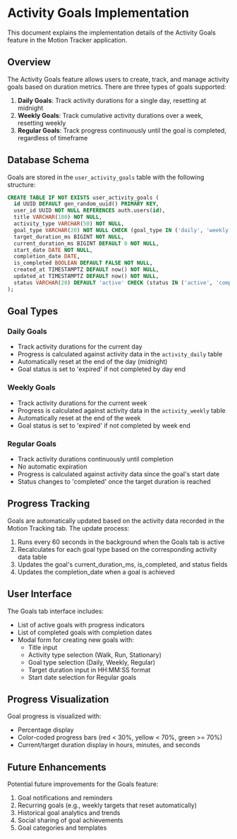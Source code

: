 # Activity Goals Implementation

This document explains the implementation details of the Activity Goals feature in the Motion Tracker application.

## Overview

The Activity Goals feature allows users to create, track, and manage activity goals based on duration metrics. There are three types of goals supported:

1. **Daily Goals**: Track activity durations for a single day, resetting at midnight
2. **Weekly Goals**: Track cumulative activity durations over a week, resetting weekly
3. **Regular Goals**: Track progress continuously until the goal is completed, regardless of timeframe

## Database Schema

Goals are stored in the `user_activity_goals` table with the following structure:

```sql
CREATE TABLE IF NOT EXISTS user_activity_goals (
  id UUID DEFAULT gen_random_uuid() PRIMARY KEY,
  user_id UUID NOT NULL REFERENCES auth.users(id),
  title VARCHAR(100) NOT NULL,
  activity_type VARCHAR(50) NOT NULL,
  goal_type VARCHAR(20) NOT NULL CHECK (goal_type IN ('daily', 'weekly', 'regular')),
  target_duration_ms BIGINT NOT NULL,
  current_duration_ms BIGINT DEFAULT 0 NOT NULL,
  start_date DATE NOT NULL,
  completion_date DATE,
  is_completed BOOLEAN DEFAULT FALSE NOT NULL,
  created_at TIMESTAMPTZ DEFAULT now() NOT NULL,
  updated_at TIMESTAMPTZ DEFAULT now() NOT NULL,
  status VARCHAR(20) DEFAULT 'active' CHECK (status IN ('active', 'completed', 'expired'))
);
```

## Goal Types

### Daily Goals

- Track activity durations for the current day
- Progress is calculated against activity data in the `activity_daily` table
- Automatically reset at the end of the day (midnight)
- Goal status is set to 'expired' if not completed by day end

### Weekly Goals

- Track activity durations for the current week
- Progress is calculated against activity data in the `activity_weekly` table
- Automatically reset at the end of the week
- Goal status is set to 'expired' if not completed by week end

### Regular Goals

- Track activity durations continuously until completion
- No automatic expiration
- Progress is calculated against activity data since the goal's start date
- Status changes to 'completed' once the target duration is reached

## Progress Tracking

Goals are automatically updated based on the activity data recorded in the Motion Tracking tab. The update process:

1. Runs every 60 seconds in the background when the Goals tab is active
2. Recalculates for each goal type based on the corresponding activity data table
3. Updates the goal's current_duration_ms, is_completed, and status fields
4. Updates the completion_date when a goal is achieved

## User Interface

The Goals tab interface includes:

- List of active goals with progress indicators
- List of completed goals with completion dates
- Modal form for creating new goals with:
  - Title input
  - Activity type selection (Walk, Run, Stationary)
  - Goal type selection (Daily, Weekly, Regular)
  - Target duration input in HH:MM:SS format
  - Start date selection for Regular goals

## Progress Visualization

Goal progress is visualized with:

- Percentage display
- Color-coded progress bars (red < 30%, yellow < 70%, green >= 70%)
- Current/target duration display in hours, minutes, and seconds

## Future Enhancements

Potential future improvements for the Goals feature:

1. Goal notifications and reminders
2. Recurring goals (e.g., weekly targets that reset automatically)
3. Historical goal analytics and trends
4. Social sharing of goal achievements
5. Goal categories and templates
